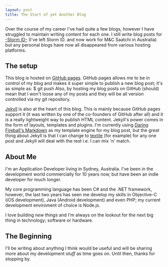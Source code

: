 ```yaml
---
layout: post
title: The Start of yet Another Blog
---
```


Over the course of my career I've had quite a few blogs, however I have struggled to maintain writing content for each one. I still write blog posts for [-Storm ID-](http://blog.stormid.com) (I've left Storm ID. and now work for M&C Saatchi in Australia) but any personal blogs have now all disappeared from various hosting platforms.

The setup
---------
This blog is hosted on [GitHub pages](http://pages.github.com). GitHub pages allows me to be in control of my blog and makes it super simple to publish a new blog post; it's as simple as:
	$ git push
Also, by hosting my blog posts on GitHub (should) mean that I won't loose any of my posts and they will be all version controlled via my git repository.

[Jekyll](https://github.com/mojombo/jekyll/) is also at the heart of this blog. This is mainly because GitHub pages support it (it was written by one of the co-founders of GitHub after all) and it is a really lightweight way to publish HTML content. Jekyll's power comes in the form of layouts, templates and plugins. I'm currently using [Daring Fireball's Markdown](http://daringfireball.net/projects/markdown/) as my template engine for my blog post, but the great thing about Jekyll is that I can change to [textile](http://textile.thresholdstate.com/) (for example) for any one post and Jekyll will deal with the rest i.e. I can mix 'n' match.

About Me
--------
I'm an Application Developer living in Sydney, Australia. I've been in the development world commercially for 10 years now, but have been an indie developer for much longer.

My core programming language has been C# and the .NET framework, however, the last two years has seen me develop my skills in Objective-C (iOS development), Java (Android development) and even PHP; my current development enviroment of choice is Node.js.  

I love building *new things* and I'm always on the lookout for the next big thing in technology; software or hardware.

The Beginning
-------------
I'll be writing about anything I think would be useful and will be sharing more about my development *stuff* as time goes on. Until then, thanks for stopping by.
